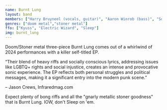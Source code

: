 ```yaml
---
name: Burnt Lung
layout: band
members: ["Harry Bruyneel (vocals, guitar)", "Aaron Winrob (bass)", "Solomon Kauffman (drums)"]
genres: ["doom metal","stoner metal"]
ffo: ["Kyuss", "Electric Wizard", "Sleep"]
img: burnt_lung
---
```


Doom/Stoner metal three-piece Burnt Lung comes out of a whirlwind of 2024 performances with a killer self-titled EP. 

“Their blend of heavy riffs and socially conscious lyrics, addressing issues like LGBTQ+ rights and social injustice, creates an intense and provocative sonic experience. The EP reflects both personal struggles and political messages, making it a significant entry into the modern punk scene.” 

– Jason Crews, Infraredmag.com 

Expect plenty of bong riffs and all the "gnarly metallic stoner goodness" that is Burnt Lung. IOW, don't Sleep on 'em.
